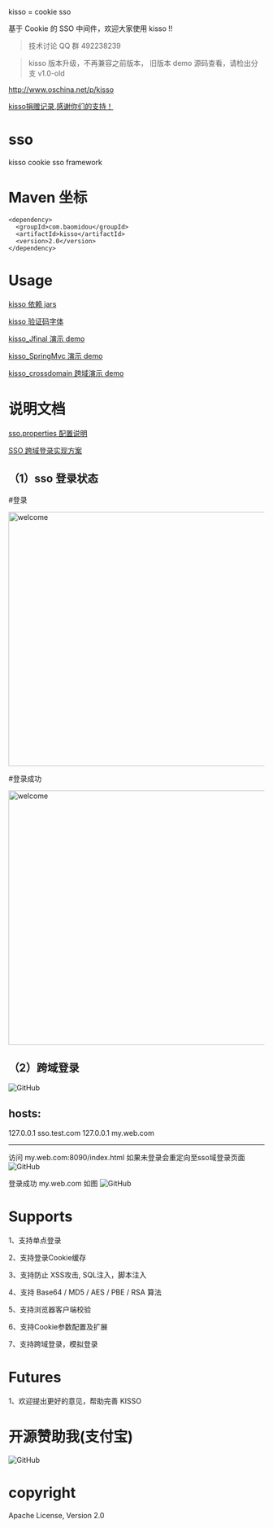 kisso  =  cookie sso

基于 Cookie 的 SSO 中间件，欢迎大家使用 kisso !! 
> 技术讨论 QQ 群 492238239

> kisso 版本升级，不再兼容之前版本， 旧版本 demo 源码查看，请检出分支  v1.0-old


http://www.oschina.net/p/kisso

[kisso捐赠记录,感谢你们的支持！](http://git.oschina.net/juapk/kisso/wikis/%E6%8D%90%E8%B5%A0%E8%AE%B0%E5%BD%95)

﻿sso
===

kisso cookie sso framework


Maven 坐标
===
```
<dependency>
  <groupId>com.baomidou</groupId>
  <artifactId>kisso</artifactId>
  <version>2.0</version>
</dependency>
```

Usage
===========
[kisso 依赖 jars](http://git.oschina.net/juapk/kisso-deplibs)

[kisso 验证码字体](http://git.oschina.net/juapk/kisso-files/tree/master/kisso-files/font)

[kisso_Jfinal 演示 demo](http://git.oschina.net/juapk/kisso_jfinal)

[kisso_SpringMvc 演示 demo](http://git.oschina.net/juapk/kisso_springmvc)

[kisso_crossdomain 跨域演示 demo](http://git.oschina.net/juapk/kisso_crossdomain)


说明文档
===========
[sso.properties 配置说明](http://git.oschina.net/juapk/kisso/blob/master/kisso/src/main/resources/doc.md/?dir=0&filepath=kisso/src/main/resources/doc.md&oid=6376fee85d0184f0cb4957f928f47508f7140e0f&sha=47f98ea6f97eb195b6fe01459b665cb1f5d1f6d9)

[SSO 跨域登录实现方案](http://git.oschina.net/juapk/kisso/blob/master/kisso/src/main/resources/crossdomain.md/?dir=0&filepath=kisso/src/main/resources/crossdomain.md&oid=e6a5e090f661fafa8a6b739152bdd3b4bb1cd248&sha=47f98ea6f97eb195b6fe01459b665cb1f5d1f6d9)


（1）sso 登录状态
--------------------------------------------

 #登录

<img alt="welcome" width="800" height="500" src="http://git.oschina.net/uploads/images/2015/0309/094616_1cf45332_12260.png">

 #登录成功

<img alt="welcome" width="800" height="500" src="http://git.oschina.net/uploads/images/2015/0302/180138_590ee527_12260.png">



（2）跨域登录
--------------------------------------------

![GitHub](https://raw.githubusercontent.com/leqwang/kisso/master/images/cl.jpg "Kisso,crossdomain login")

hosts:
--------------------------------------------
127.0.0.1 sso.test.com
127.0.0.1 my.web.com

--------------------------------------------

访问 my.web.com:8090/index.html  如果未登录会重定向至sso域登录页面
![GitHub](https://raw.githubusercontent.com/leqwang/kisso/master/images/nologin.jpg "Kisso,crossdomain login")

登录成功 my.web.com 如图
![GitHub](https://raw.githubusercontent.com/leqwang/kisso/master/images/login.jpg "Kisso,crossdomain login")


Supports
====================
1、支持单点登录

2、支持登录Cookie缓存

3、支持防止 XSS攻击, SQL注入，脚本注入

4、支持 Base64 / MD5 / AES / PBE / RSA 算法

5、支持浏览器客户端校验

6、支持Cookie参数配置及扩展

7、支持跨域登录，模拟登录

Futures
====================
1、欢迎提出更好的意见，帮助完善 KISSO 


开源赞助我(支付宝)
====================
![GitHub](https://raw.githubusercontent.com/leqwang/kisso/master/images/donate.png "开源赞助我(支付宝)")

copyright
====================
Apache License, Version 2.0